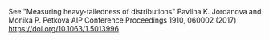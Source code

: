 See "Measuring heavy-tailedness of distributions"
Pavlina K. Jordanova and Monika P. Petkova
AIP Conference Proceedings 1910, 060002 (2017)
https://doi.org/10.1063/1.5013996